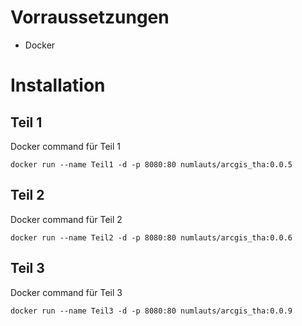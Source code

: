 
# Vorraussetzungen
- Docker

# Installation
## Teil 1
Docker command für Teil 1

    docker run --name Teil1 -d -p 8080:80 numlauts/arcgis_tha:0.0.5

## Teil 2
Docker command für Teil 2

    docker run --name Teil2 -d -p 8080:80 numlauts/arcgis_tha:0.0.6


## Teil 3
Docker command für Teil 3

    docker run --name Teil3 -d -p 8080:80 numlauts/arcgis_tha:0.0.9

